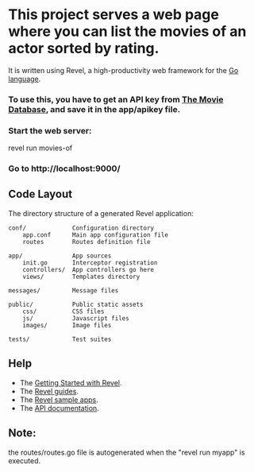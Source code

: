 # This project serves a web page where you can list the movies of an actor sorted by rating.

It is written using Revel, a high-productivity web framework for the [Go language](http://www.golang.org/).

### To use this, you have to get an API key from [The Movie Database](https://themoviedb.org), and save it in the app/apikey file.


### Start the web server:

   revel run movies-of

### Go to http://localhost:9000/

## Code Layout

The directory structure of a generated Revel application:

    conf/             Configuration directory
        app.conf      Main app configuration file
        routes        Routes definition file

    app/              App sources
        init.go       Interceptor registration
        controllers/  App controllers go here
        views/        Templates directory

    messages/         Message files

    public/           Public static assets
        css/          CSS files
        js/           Javascript files
        images/       Image files

    tests/            Test suites


## Help

* The [Getting Started with Revel](http://revel.github.io/tutorial/gettingstarted.html).
* The [Revel guides](http://revel.github.io/manual/index.html).
* The [Revel sample apps](http://revel.github.io/examples/index.html).
* The [API documentation](https://godoc.org/github.com/revel/revel).

## Note:

the routes/routes.go file is autogenerated when the "revel run myapp" is executed.
